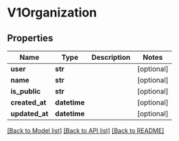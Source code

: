 # V1Organization

## Properties
Name | Type | Description | Notes
------------ | ------------- | ------------- | -------------
**user** | **str** |  | [optional] 
**name** | **str** |  | [optional] 
**is_public** | **str** |  | [optional] 
**created_at** | **datetime** |  | [optional] 
**updated_at** | **datetime** |  | [optional] 

[[Back to Model list]](../README.md#documentation-for-models) [[Back to API list]](../README.md#documentation-for-api-endpoints) [[Back to README]](../README.md)


